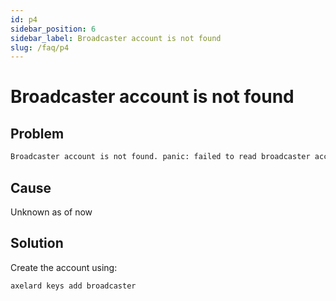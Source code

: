 ```yaml
---
id: p4
sidebar_position: 6
sidebar_label: Broadcaster account is not found
slug: /faq/p4
---
```


# Broadcaster account is not found

## Problem 

```bash
Broadcaster account is not found. panic: failed to read broadcaster account info from keyring: The specified item could not be found in the keyring
```

## Cause
Unknown as of now

## Solution
Create the account using:
```bash
axelard keys add broadcaster
```
